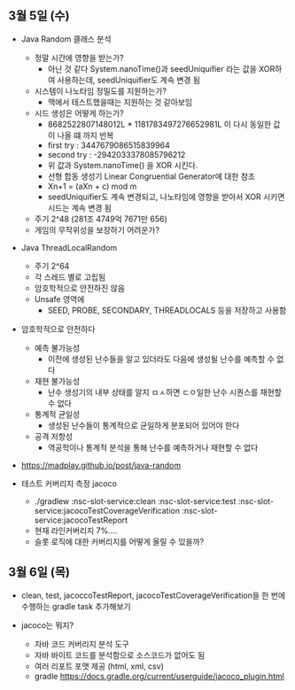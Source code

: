 
## 3월 5일 (수)

- Java Random 클래스 분석
	- 정말 시간에 영향을 받는가?
		- 아닌 것 같다 System.nanoTime()과 seedUniquifier 라는 값을 XOR하여 사용하는데, seedUniquifier도 계속 변경 됨
	- 시스템이 나노타임 정밀도를 지원하는가?
		- 맥에서 테스트했을때는 지원하는 것 같아보임
	- 시드 생성은 어떻게 하는가?
		- 8682522807148012L  * 1181783497276652981L 이 다시 동일한 값이 나올 떄 까지 반복
		- first try : 3447679086515839964
		- second try : -2942033378085796212
		- 위 값과 System.nanoTime() 을 XOR 시킨다.
		- 선형 합동 생성기 Linear Congruential Generator에 대한 참조
		- Xn+1 = (aXn + c) mod m
		- seedUniquifier도 계속 변경되고, 나노타임에 영향을 받아서 XOR 시키면 시드는 계속 변경 됨
	- 주기 2^48 (281조 4749억 7671만 656)
	- 게임의 무작위성을 보장하기 어려운가?

- Java ThreadLocalRandom
	- 주기 2^64
	- 각 스레드 별로 고립됨
	- 암호학적으로 안전하진 않음
	- Unsafe 영역에
		- SEED, PROBE, SECONDARY, THREADLOCALS 등을 저장하고 사용함

- 암호학적으로 안전하다
	- 예측 불가능성
		- 이전에 생성된 난수들을 알고 있더라도 다음에 생성될 난수를 예측할 수 없다
	- 재현 불가능성
		- 난수 생성기의 내부 상태를 알지 ㅁㅅ하면 ㄷㅇ일한 난수 시퀀스를 재현할 수 없다
	- 통계적 균일성
		- 생성된 난수들이 통계적으로 균일하게 분포되어 있어야 한다
	- 공격 저항성
		- 역공학이나 통계적 분석을 통해 난수를 예측하거나 재현할 수 없다

- https://madplay.github.io/post/java-random


- 테스트 커버리지 측정 jacoco
	- ./gradlew :nsc-slot-service:clean :nsc-slot-service:test :nsc-slot-service:jacocoTestCoverageVerification :nsc-slot-service:jacocoTestReport 
	- 현재 라인커버리지 7%....
	- 슬롯 로직에 대한 커버리지를 어떻게 올릴 수 있을까?


## 3월 6일 (목)

- clean, test, jacoccoTestReport, jacocoTestCoverageVerification을 한 번에 수행하는 gradle task 추가해보기

- jacoco는 뭐지?
	- 자바 코드 커버리지 분석 도구
	- 자바 바이트 코드를 분석함으로 소스코드가 없어도 됨
	- 여러 리포트 포맷 제공 (html, xml, csv)
	- gradle https://docs.gradle.org/current/userguide/jacoco_plugin.html

